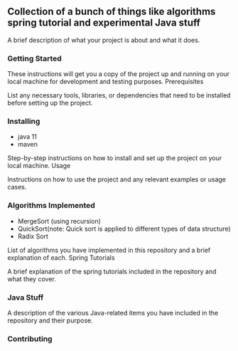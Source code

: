## Collection of a bunch of things like algorithms spring tutorial and experimental Java stuff

A brief description of what your project is about and what it does.
### Getting Started

These instructions will get you a copy of the project up and running on your local machine for development and testing purposes.
Prerequisites

List any necessary tools, libraries, or dependencies that need to be installed before setting up the project.
### Installing
- java 11
- maven


Step-by-step instructions on how to install and set up the project on your local machine.
Usage

Instructions on how to use the project and any relevant examples or usage cases.
### Algorithms Implemented
- MergeSort (using recursion)
- QuickSort(note: Quick sort is applied to different types of data structure)
- Radix Sort

List of algorithms you have implemented in this repository and a brief explanation of each.
Spring Tutorials

A brief explanation of the spring tutorials included in the repository and what they cover.
### Java Stuff

A description of the various Java-related items you have included in the repository and their purpose.
### Contributing

